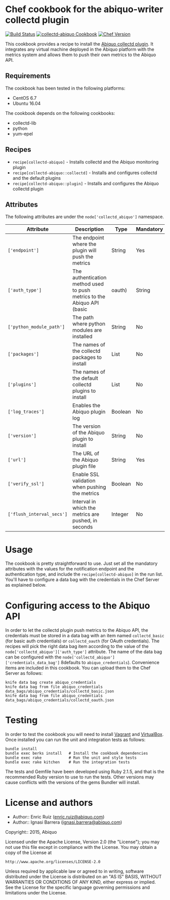 Chef cookbook for the abiquo-writer collectd plugin
===================================================

[![Build Status](https://travis-ci.org/abiquo/collectd-abiquo-cookbook.svg?branch=master)](https://travis-ci.org/abiquo/collectd-abiquo-cookbook)
[![collectd-abiquo Cookbook](https://img.shields.io/badge/collectd--abiquo--cookbook-v0.2.0-blue.svg?style=flat)](https://supermarket.chef.io/cookbooks/collectd-abiquo)
[![Chef Version](http://img.shields.io/badge/chef-v12.5.1-orange.svg?style=flat)](https://www.chef.io)

This cookbook provides a recipe to install the [Abiquo collectd plugin](https://github.com/abiquo/collectd-abiquo).
It integrates any virtual machine deployed in the Abiquo platform with the
metrics system and allows them to push their own metrics to the Abiquo API.

## Requirements

The cookbook has been tested in the following platforms:

* CentOS 6.7
* Ubuntu 16.04

The cookbook depends on the following cookbooks:

* collectd-lib
* python
* yum-epel

## Recipes

* `recipe[collectd-abiquo]` - Installs collectd and the Abiquo monitoring plugin
* `recipe[collectd-abiquo::collectd]` - Installs and configures collectd and the default plugins
* `recipe[collectd-abiquo::plugin]` - Installs and configures the Abiquo collectd plugin

## Attributes

The following attributes are under the `node['collectd_abiquo']` namespace.

Attribute | Description | Type | Mandatory | Default value
----------|-------------|------|-----------|--------------
`['endpoint']` | The endpoint where the plugin will push the metrics | String | Yes | nil
`['auth_type']` | The authentication method used to push metrics to the Abiquo API (basic | oauth) | String | No | 'oauth'
`['python_module_path']` | The path where python modules are installed | String | No | /usr/lib/collectd
`['packages']` | The names of the collectd packages to install | List | No | \['collectd'\] (\['collectd-core', 'libpython2.7'\] in Ubuntu)
`['plugins']` | The names of the default collectd plugins to install | List | No | \['cpu', 'disk', 'interface'\]
`['log_traces']` | Enables the Abiquo plugin log | Boolean | No | true
`['version']` | The version of the Abiquo plugin to install | String | No | master
`['url']` | The URL of the Abiquo plugin file | String | Yes | https://rawgit.com/abiquo/collectd-abiquo/master/abiquo-writer.py 
`['verify_ssl']` | Enable SSL validation when pushing the metrics | Boolean | No | false
`['flush_interval_secs']` | Interval in which the metrics are pushed, in seconds | Integer | No | 30

# Usage

The cookbook is pretty straightforward to use. Just set all the mandatory attributes with the values for
the notification endpoint and the authentication type, and include the `recipe[collectd-abiquo]` in the
run list. You'll have to configure a data bag with the credentials in the Chef Server as explained below.

# Configuring access to the Abiquo API

In order to let the collectd plugin push metrics to the Abiquo API, the credentials must be stored in a
data bag with an item named `collectd_basic` (for basic auth credentials) or `collectd_oauth` (for OAuth
credentials). The recipes will pick the right data bag item according to the value of the `node['collectd_abiquo']['auth_type']`
attribute. The name of the data bag can be configured with the `node['collectd_abiquo']['credentials_data_bag']`
8defaults to `abiquo_credentials`). Convenience items are included in this cookbook. You can upload them to the
Chef Server as follows:

    knife data bag create abiquo_credentials
    knife data bag from file abiquo_credentials data_bags/abiquo_credentials/collectd_basic.json
    knife data bag from file abiquo_credentials data_bags/abiquo_credentials/collectd_oauth.json

# Testing

In order to test the cookbook you will need to install [Vagrant](https://www.vagrantup.com/) and [VirtualBox](https://www.virtualbox.org/).
Once installed you can run the unit and integration tests as follows:

    bundle install
    bundle exec berks install   # Install the cookbook dependencies
    bundle exec rake            # Run the unit and style tests
    bundle exec rake kitchen    # Run the integration tests

The tests and Gemfile have been developed using Ruby 2.1.5, and that is the recommended Ruby version to use to run the tests.
Other versions may cause conflicts with the versions of the gems Bundler will install.

# License and authors

* Author:: Enric Ruiz (enric.ruiz@abiquo.com)
* Author:: Ignasi Barrera (ignasi.barrera@abiquo.com)

Copyright:: 2015, Abiquo

Licensed under the Apache License, Version 2.0 (the "License");
you may not use this file except in compliance with the License.
You may obtain a copy of the License at

    http://www.apache.org/licenses/LICENSE-2.0

Unless required by applicable law or agreed to in writing, software
distributed under the License is distributed on an "AS IS" BASIS,
WITHOUT WARRANTIES OR CONDITIONS OF ANY KIND, either express or implied.
See the License for the specific language governing permissions and
limitations under the License.
